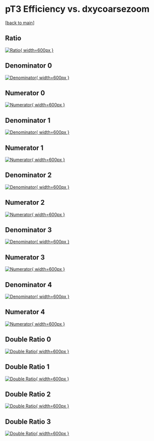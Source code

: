 # pT3 Efficiency vs. dxycoarsezoom

[[back to main](./)]



## Ratio

[![Ratio](../mtv/var/pT3_vtr_13_0_eff_dxycoarsezoom.png){ width=600px }](../mtv/var/pT3_vtr_13_0_eff_dxycoarsezoom.pdf)

## Denominator 0

[![Denominator](../mtv/den/pT3_vtr_13_0_eff_dxycoarsezoom_den0.png){ width=600px }](../mtv/den/pT3_vtr_13_0_eff_dxycoarsezoom_den0.pdf)

## Numerator 0

[![Numerator](../mtv/num/pT3_vtr_13_0_eff_dxycoarsezoom_num0.png){ width=600px }](../mtv/num/pT3_vtr_13_0_eff_dxycoarsezoom_num0.pdf)

## Denominator 1

[![Denominator](../mtv/den/pT3_vtr_13_0_eff_dxycoarsezoom_den1.png){ width=600px }](../mtv/den/pT3_vtr_13_0_eff_dxycoarsezoom_den1.pdf)

## Numerator 1

[![Numerator](../mtv/num/pT3_vtr_13_0_eff_dxycoarsezoom_num1.png){ width=600px }](../mtv/num/pT3_vtr_13_0_eff_dxycoarsezoom_num1.pdf)

## Denominator 2

[![Denominator](../mtv/den/pT3_vtr_13_0_eff_dxycoarsezoom_den2.png){ width=600px }](../mtv/den/pT3_vtr_13_0_eff_dxycoarsezoom_den2.pdf)

## Numerator 2

[![Numerator](../mtv/num/pT3_vtr_13_0_eff_dxycoarsezoom_num2.png){ width=600px }](../mtv/num/pT3_vtr_13_0_eff_dxycoarsezoom_num2.pdf)

## Denominator 3

[![Denominator](../mtv/den/pT3_vtr_13_0_eff_dxycoarsezoom_den3.png){ width=600px }](../mtv/den/pT3_vtr_13_0_eff_dxycoarsezoom_den3.pdf)

## Numerator 3

[![Numerator](../mtv/num/pT3_vtr_13_0_eff_dxycoarsezoom_num3.png){ width=600px }](../mtv/num/pT3_vtr_13_0_eff_dxycoarsezoom_num3.pdf)

## Denominator 4

[![Denominator](../mtv/den/pT3_vtr_13_0_eff_dxycoarsezoom_den4.png){ width=600px }](../mtv/den/pT3_vtr_13_0_eff_dxycoarsezoom_den4.pdf)

## Numerator 4

[![Numerator](../mtv/num/pT3_vtr_13_0_eff_dxycoarsezoom_num4.png){ width=600px }](../mtv/num/pT3_vtr_13_0_eff_dxycoarsezoom_num4.pdf)

## Double Ratio 0

[![Double Ratio](../mtv/ratio/pT3_vtr_13_0_eff_dxycoarsezoom_ratio0.png){ width=600px }](../mtv/ratio/pT3_vtr_13_0_eff_dxycoarsezoom_ratio0.pdf)

## Double Ratio 1

[![Double Ratio](../mtv/ratio/pT3_vtr_13_0_eff_dxycoarsezoom_ratio1.png){ width=600px }](../mtv/ratio/pT3_vtr_13_0_eff_dxycoarsezoom_ratio1.pdf)

## Double Ratio 2

[![Double Ratio](../mtv/ratio/pT3_vtr_13_0_eff_dxycoarsezoom_ratio2.png){ width=600px }](../mtv/ratio/pT3_vtr_13_0_eff_dxycoarsezoom_ratio2.pdf)

## Double Ratio 3

[![Double Ratio](../mtv/ratio/pT3_vtr_13_0_eff_dxycoarsezoom_ratio3.png){ width=600px }](../mtv/ratio/pT3_vtr_13_0_eff_dxycoarsezoom_ratio3.pdf)

